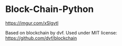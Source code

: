 # Block-Chain-Python

https://imgur.com/xSlgvtl

Based on blockchain by dvf. Used under MIT license: https://github.com/dvf/blockchain
